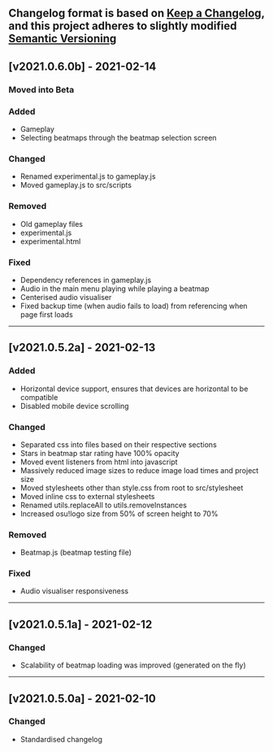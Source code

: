 Changelog format is based on [Keep a Changelog](https://keepachangelog.com/en/1.0.0/),
and this project adheres to slightly modified [Semantic Versioning](https://semver.org/spec/v2.0.0.html)
---
## [v2021.0.6.0b] - 2021-02-14
### Moved into Beta
### Added
- Gameplay
- Selecting beatmaps through the beatmap selection screen
### Changed
- Renamed experimental.js to gameplay.js
- Moved gameplay.js to src/scripts
### Removed
- Old gameplay files
- experimental.js
- experimental.html
### Fixed
- Dependency references in gameplay.js
- Audio in the main menu playing while playing a beatmap
- Centerised audio visualiser
- Fixed backup time (when audio fails to load) from referencing when page first loads
---
## [v2021.0.5.2a] - 2021-02-13
### Added
- Horizontal device support, ensures that devices are horizontal to be compatible
- Disabled mobile device scrolling
### Changed
- Separated css into files based on their respective sections
- Stars in beatmap star rating have 100% opacity
- Moved event listeners from html into javascript
- Massively reduced image sizes to reduce image load times and project size
- Moved stylesheets other than style.css from root to src/stylesheet
- Moved inline css to external stylesheets
- Renamed utils.replaceAll to utils.removeInstances
- Increased osu!logo size from 50% of screen height to 70%
### Removed
- Beatmap.js (beatmap testing file)
### Fixed
- Audio visualiser responsiveness
---
## [v2021.0.5.1a] - 2021-02-12
### Changed
- Scalability of beatmap loading was improved (generated on the fly)
---
## [v2021.0.5.0a] - 2021-02-10
### Changed
- Standardised changelog